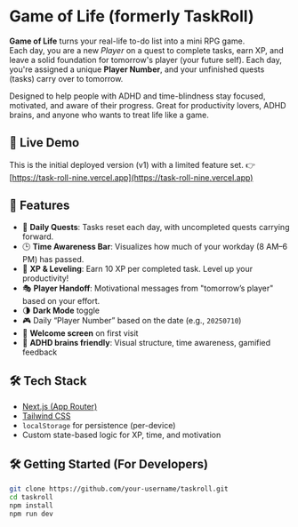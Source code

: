 # Game of Life (formerly TaskRoll)

**Game of Life** turns your real-life to-do list into a mini RPG game.  
Each day, you are a new *Player* on a quest to complete tasks, earn XP, and leave a solid foundation for tomorrow's player (your future self). Each day, you're assigned a unique **Player Number**, and your unfinished quests (tasks) carry over to tomorrow.

Designed to help people with ADHD and time-blindness stay focused, motivated, and aware of their progress. Great for productivity lovers, ADHD brains, and anyone who wants to treat life like a game.

## 🔗 Live Demo

This is the initial deployed version (v1) with a limited feature set.
👉 [https://task-roll-nine.vercel.app](https://task-roll-nine.vercel.app)

## 🧠 Features

- 🎯 **Daily Quests**: Tasks reset each day, with uncompleted quests carrying forward.
- 🕒 **Time Awareness Bar**: Visualizes how much of your workday (8 AM–6 PM) has passed.
- 🧾 **XP & Leveling**: Earn 10 XP per completed task. Level up your productivity!
- 🎭 **Player Handoff**: Motivational messages from "tomorrow’s player" based on your effort.
- 🌗 **Dark Mode** toggle
- 🎮 Daily “Player Number” based on the date (e.g., `20250710`)
- 📝 **Welcome screen** on first visit
- 🧠 **ADHD brains friendly**: Visual structure, time awareness, gamified feedback

## 🛠 Tech Stack

- [Next.js (App Router)](https://nextjs.org/)
- [Tailwind CSS](https://tailwindcss.com/)
- `localStorage` for persistence (per-device)
- Custom state-based logic for XP, time, and motivation

## 🛠 Getting Started (For Developers)

```bash
git clone https://github.com/your-username/taskroll.git
cd taskroll
npm install
npm run dev
```
